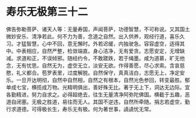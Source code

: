 # 寿乐无极第三十二
佛告弥勒菩萨、诸天人等：无量寿国，声闻菩萨，功德智慧，不可称说。又其国土微妙安乐、清净若此。何不力为善，念道之自然。出入供养，观经行道，喜乐久习。才猛智慧，心中不回，意无懈时。外若迟缓，内独驶急。容容虚空，适得其中。中表相应，自然严整，检敛端直。身心洁净，无有爱贪。志愿安定，无增缺减。求道和正，不误倾邪。随经约令，不敢蹉跌，若于绳墨。咸为道慕，旷无他念，无有忧思。自然无为，虚空无立，淡安无欲。作得善愿，尽心求索。含哀慈愍，礼义都合。苞罗表里，过度解脱。自然保守，真真洁白，志愿无上，净定安乐。一旦开达明彻，自然中自然相，自然之有根本，自然光色参回，转变最胜。郁单成七宝，横揽成万物。光精明俱出，善好殊无比。著于无上下，洞达无边际。宜各勤精进，努力自求之。必得超绝去，往生无量清净阿弥陀佛国。横截于五趣，恶道自闭塞。无极之胜道，易往而无人。其国不逆违，自然所牵随。捐志若虚空，勤行求道德。可得极长生，寿乐无有极。何为著世事，譊譊忧无常。
